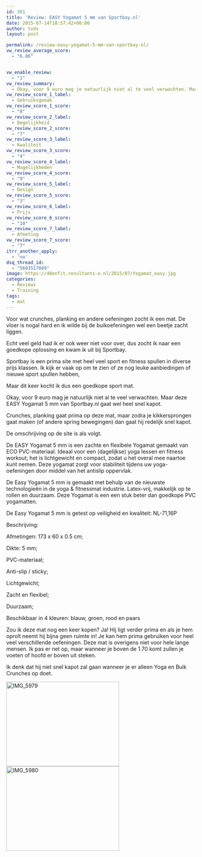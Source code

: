 ```yaml
---
id: 361
title: 'Review: EASY Yogamat 5 mm van Sportbay.nl'
date: 2015-07-14T18:57:42+00:00
author: tvds
layout: post

permalink: /review-easy-yogamat-5-mm-van-sportbay-nl/
vw_review_average_score:
  - "6.86"


vw_enable_review:
  - "1"
vw_review_summary:
  - Okay, voor 9 euro mag je natuurlijk niet al te veel verwachten. Maar deze EASY Yogamat 5 mm van Sportbay.nl gaat wel heel snel kapot.
vw_review_score_1_label:
  - Gebruiksgemak
vw_review_score_1_score:
  - "8"
vw_review_score_2_label:
  - Degelijkheid
vw_review_score_2_score:
  - "7"
vw_review_score_3_label:
  - Kwaliteit
vw_review_score_3_score:
  - "4"
vw_review_score_4_label:
  - Mogelijkheden
vw_review_score_4_score:
  - "9"
vw_review_score_5_label:
  - Design
vw_review_score_5_score:
  - "3"
vw_review_score_6_label:
  - Prijs
vw_review_score_6_score:
  - "10"
vw_review_score_7_label:
  - Afmeting
vw_review_score_7_score:
  - "7"
itrr_another_apply:
  - 'no'
dsq_thread_id:
  - "5603517049"
image: https://40enfit.resultants-e.nl/2015/07/Yogamat_easy.jpg
categories:
  - Reviews
  - Training
tags:
  - mat
---
```

Voor wat crunches, planking en andere oefeningen zocht ik een mat. De vloer is nogal hard en ik wilde bij de buikoefeningen wel een beetje zacht liggen.

Echt veel geld had ik er ook weer niet voor over, dus zocht ik naar een goedkope oplossing en kwam ik uit bij Sportbay.

Sportbay is een prima site met heel veel sport en fitness spullen in diverse prijs klassen. Ik kijk er vaak op om te zien of ze nog leuke aanbiedingen of nieuwe sport spullen hebben,

Maar dit keer kocht ik dus een goedkope sport mat.

Okay, voor 9 euro mag je natuurlijk niet al te veel verwachten. Maar deze EASY Yogamat 5 mm van Sportbay.nl gaat wel heel snel kapot.

Crunches, planking gaat prima op deze mat, maar zodra je kikkersprongen gaat maken (of andere spring bewegingen) dan gaat hij redelijk snel kapot.

De omschrijving op de site is als volgt.

De EASY Yogamat 5 mm is een zachte en flexibele Yogamat gemaakt van ECO PVC-materiaal. Ideaal voor een (dagelijkse) yoga lessen en fitness workout; het is lichtgewicht en compact, zodat u het overal mee naartoe kunt nemen. Deze yogamat zorgt voor stabiliteit tijdens uw yoga-oefeningen door middel van het antislip oppervlak.

De Easy Yogamat 5 mm is gemaakt met behulp van de nieuwste technologieën in de yoga & fitnessmat industrie. Latex-vrij, makkelijk op te rollen en duurzaam. Deze Yogamat is een een stuk beter dan goedkope PVC yogamatten.

De Easy Yogamat 5 mm is getest op veiligheid en kwaliteit: NL-71,16P
  
Beschrijving:
  
Afmetingen: 173 x 60 x 0.5 cm;
  
Dikte: 5 mm;
  
PVC-materiaal;
  
Anti-slip / sticky;
  
Lichtgewicht;
  
Zacht en flexibel;
  
Duurzaam;

Beschikbaar in 4 kleuren: blauw, groen, rood en paars

Zou ik deze mat nog een keer kopen? Ja! Hij ligt verder prima en als je hem oprolt neemt hij bijna geen ruimte in! Je kan hem prima gebruiken voor heel veel verschillende oefeningen. Deze mat is overigens niet voor hele lange mensen. Ik pas er net op, maar wanneer je boven de 1.70 komt zullen je voeten of hoofd er boven uit steken.

Ik denk dat hij niet snel kapot zal gaan wanneer je er alleen Yoga en Buik Crunches op doet.

[<img class="alignleft size-medium wp-image-372" src="https://40enfit.resultants-e.nl/2015/07/IMG_5979-300x225.jpg" alt="IMG_5979" width="300" height="225" srcset="https://40enfit.resultants-e.nl/2015/07/IMG_5979-300x225.jpg 300w, https://40enfit.resultants-e.nl/2015/07/IMG_5979.jpg 640w" sizes="(max-width: 300px) 100vw, 300px" />](https://40enfit.resultants-e.nl/2015/07/IMG_5979.jpg) [<img class="alignleft wp-image-373 size-medium" src="https://40enfit.resultants-e.nl/2015/07/IMG_5980-300x225.jpg" alt="IMG_5980" width="300" height="225" srcset="https://40enfit.resultants-e.nl/2015/07/IMG_5980-300x225.jpg 300w, https://40enfit.resultants-e.nl/2015/07/IMG_5980.jpg 640w" sizes="(max-width: 300px) 100vw, 300px" />](https://40enfit.resultants-e.nl/2015/07/IMG_5980.jpg)